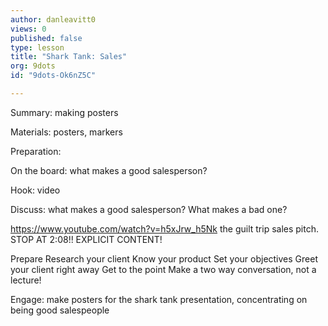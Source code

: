 ```yaml
---
author: danleavitt0
views: 0
published: false
type: lesson
title: "Shark Tank: Sales"
org: 9dots
id: "9dots-Ok6nZ5C"

---
```


Summary: making posters

Materials:  posters, markers

Preparation:  

On the board:  what makes a good salesperson?


Hook: video  



Discuss:  what makes a good salesperson?  What makes a bad one?

https://www.youtube.com/watch?v=h5xJrw_h5Nk  the guilt trip sales pitch.
STOP AT 2:08!! EXPLICIT CONTENT!


Prepare
Research your client
Know your product
Set your objectives
Greet your client right away
Get to the point
Make a two way conversation, not a lecture!

Engage:  make posters for the shark tank presentation, concentrating on being good salespeople


